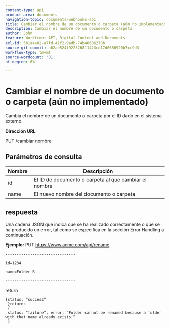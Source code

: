 ```yaml
---
content-type: api
product-area: documents
navigation-topic: documents-webhooks-api
title: Cambiar el nombre de un documento o carpeta (aún no implementado)
description: Cambiar el nombre de un documento o carpeta
author: John
feature: Workfront API, Digital Content and Documents
exl-id: 5b1a4a02-a7fd-41f2-9adb-74b40606270b
source-git-commit: a62ae524f922326811423cd17d0656920b7cc9d3
workflow-type: tm+mt
source-wordcount: '81'
ht-degree: 6%

---
```



# Cambiar el nombre de un documento o carpeta (aún no implementado)

Cambia el nombre de un documento o carpeta por el ID dado en el sistema externo.

**Dirección URL**

PUT /cambiar nombre

## Parámetros de consulta

| Nombre  | Descripción |
|---|---|
| id | El ID de documento o carpeta al que cambiar el nombre |
| name  | El nuevo nombre del documento o carpeta |


## respuesta

Una cadena JSON que indica que se ha realizado correctamente o que se ha producido un error, tal como se especifica en la sección Error Handling a continuación.

**Ejemplo:** PUT https://www.acme.com/api/rename

```
-------------------------------

id=1234

name=Folder B ­­­­­­­­­­­­­­­­­­­­­­­­­­­­­­­­­­­­

-------------------------------
```

return

```
{status: “success”
 }returns
 {
 status: “failure”, error: “Folder cannot be renamed because a folder with that name already exists.”
 }
```
